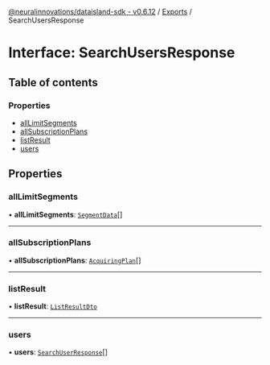 [@neuralinnovations/dataisland-sdk - v0.6.12](../../README.md) / [Exports](../modules.md) / SearchUsersResponse

# Interface: SearchUsersResponse

## Table of contents

### Properties

- [allLimitSegments](SearchUsersResponse.md#alllimitsegments)
- [allSubscriptionPlans](SearchUsersResponse.md#allsubscriptionplans)
- [listResult](SearchUsersResponse.md#listresult)
- [users](SearchUsersResponse.md#users)

## Properties

### allLimitSegments

• **allLimitSegments**: [`SegmentData`](SegmentData.md)[]

___

### allSubscriptionPlans

• **allSubscriptionPlans**: [`AcquiringPlan`](AcquiringPlan.md)[]

___

### listResult

• **listResult**: [`ListResultDto`](ListResultDto.md)

___

### users

• **users**: [`SearchUserResponse`](SearchUserResponse.md)[]
